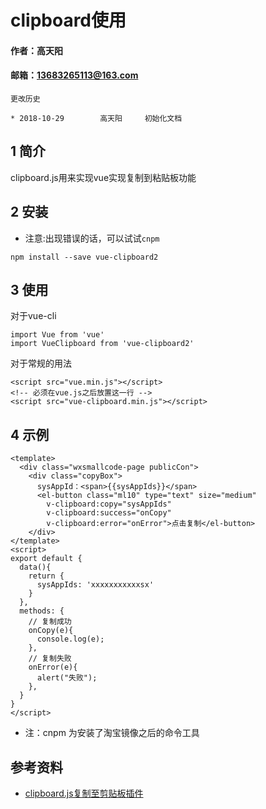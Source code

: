 # clipboard使用

#### 作者：高天阳
#### 邮箱：13683265113@163.com

```
更改历史

* 2018-10-29        高天阳     初始化文档

```

## 1 简介

clipboard.js用来实现vue实现复制到粘贴板功能

## 2 安装
  
* 注意:出现错误的话，可以试试`cnpm`

```
npm install --save vue-clipboard2
```

## 3 使用

对于vue-cli

```
import Vue from 'vue'
import VueClipboard from 'vue-clipboard2'
```

对于常规的用法

```
<script src="vue.min.js"></script>
<!-- 必须在vue.js之后放置这一行 -->
<script src="vue-clipboard.min.js"></script>
```

## 4 示例

```
<template>
  <div class="wxsmallcode-page publicCon">
    <div class="copyBox">
      sysAppId：<span>{{sysAppIds}}</span>
      <el-button class="ml10" type="text" size="medium"
        v-clipboard:copy="sysAppIds"
        v-clipboard:success="onCopy"
        v-clipboard:error="onError">点击复制</el-button>
    </div>
</template>
<script>
export default {
  data(){
    return {
      sysAppIds: 'xxxxxxxxxxxsx'
    }
  },
  methods: {
    // 复制成功
    onCopy(e){
      console.log(e);
    },
    // 复制失败
    onError(e){
      alert("失败");
    },
  }
}
</script>
```

* 注：cnpm 为安装了淘宝镜像之后的命令工具

## 参考资料

* [clipboard.js复制至剪贴板插件](https://www.cnblogs.com/wyhlightstar/p/8950430.html)